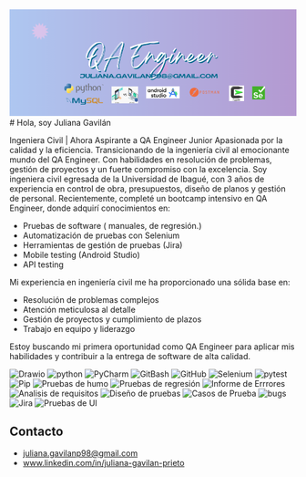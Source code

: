 <img decoding="async" src="https://github.com/JulianaGavilan/JulianaGavilan/blob/main/Portada%20de%20Facebook%20Frase%20Motivacional%20Retro%20Rosa%20Rojo%20(2).png">
# Hola, soy Juliana Gavilán 

Ingeniera Civil | Ahora Aspirante a QA Engineer Junior
Apasionada por la calidad y la eficiencia. Transicionando de la ingeniería civil al emocionante mundo del QA Engineer. Con habilidades en resolución de problemas, gestión de proyectos y un fuerte compromiso con la excelencia.
Soy ingeniera civil egresada de la Universidad de Ibagué, con 3 años de experiencia en control de obra, presupuestos, diseño de planos y gestión de personal. Recientemente, completé un bootcamp intensivo en QA Engineer, donde adquirí conocimientos en:

* Pruebas de software ( manuales, de regresión.)
* Automatización de pruebas con Selenium 
* Herramientas de gestión de pruebas (Jira)
* Mobile testing (Android Studio)
* API testing 

Mi experiencia en ingeniería civil me ha proporcionado una sólida base en:

* Resolución de problemas complejos
* Atención meticulosa al detalle
* Gestión de proyectos y cumplimiento de plazos
* Trabajo en equipo y liderazgo

Estoy buscando mi primera oportunidad como QA Engineer para aplicar mis habilidades y contribuir a la entrega de software de alta calidad.


<img decoding="async" 
     src="https://img.shields.io/badge/DevTools-FADADD?style=for-the-badge&logo=Drawio&logoColor=white" 
     alt="Drawio"/>
<img decoding="async" 
     src="https://img.shields.io/badge/Python-E6E6FA?style=for-the-badge&logo=python&logoColor=white" 
     alt="python"/>
<img decoding="async" 
     src="https://img.shields.io/badge/PyCharm-B2E0F7?&style=for-the-badge&logo=PyCharm&logoColor=white" 
     alt="PyCharm"/>
<img decoding="async" 
     src="https://img.shields.io/badge/Git_Bash-FFFACD?&style=for-the-badge&logo=GitBash&logoColor=white" 
     alt="GitBash"/>
<img decoding="async" 
     src="https://img.shields.io/badge/GitHub-C1F0DC?&style=for-the-badge&logo=GitHub&logoColor=white" 
     alt="GitHub"/>
<img decoding="async"
     src="https://img.shields.io/badge/Selenium-FFDAB9?style=for-the-badge&logo=Selenium&logoColor=white" 
     alt="Selenium"/>
<img decoding="async" 
     src="https://img.shields.io/badge/Pytest-AEDFF7?style=for-the-badge&logo=pytest&logoColor=white" 
     alt="pytest"/>
<img decoding="async"
     src="https://img.shields.io/badge/Pip-FFB6B9?style=for-the-badge&logo=Pip&logoColor=white" 
     alt="Pip"/>
<img decoding="async" 
     src="https://img.shields.io/badge/Pruebas de humo-FADADD?style=for-the-badge&logo=prueba&logoColor=white" 
     alt="Pruebas de humo"/>
<img decoding="async" 
     src="https://img.shields.io/badge/Pruebas de regresión-E6E6FA?style=for-the-badge&logo=prueba&logoColor=white" 
     alt="Pruebas de regresión"/>
<img decoding="async" 
     src="https://img.shields.io/badge/Informe de Errrores-B2E0F7?&style=for-the-badge&logo=informe&logoColor=white" 
     alt="Informe de Errrores"/>
<img decoding="async" 
     src="https://img.shields.io/badge/Analisis de requisitos-FFFACD?&style=for-the-badge&logo=a&logoColor=white" 
     alt="Analisis de requisitos"/>
<img decoding="async" 
     src="https://img.shields.io/badge/Diseño de pruebas-C1F0DC?&style=for-the-badge&logo=Diseño de pruebas&logoColor=white" 
     alt="Diseño de pruebas"/>
<img decoding="async"
     src="https://img.shields.io/badge/Casos de Prueba-FFDAB9?style=for-the-badge&logo=Casos de Prueba&logoColor=white" 
     alt="Casos de Prueba"/>
  <img decoding="async" 
     src="https://img.shields.io/badge/seguimiento de bugs-AEDFF7?style=for-the-badge&logo=bugs&logoColor=white" 
     alt="bugs"/>
<img decoding="async"
     src="https://img.shields.io/badge/Jira-FFB6B9?style=for-the-badge&logo=Jira&logoColor=white" 
     alt="Jira"/>
<img decoding="async" 
     src="https://img.shields.io/badge/Pruebas de UI-FADADD?style=for-the-badge&logo=prueba&logoColor=white" 
     alt="Pruebas de UI"/>
  
## Contacto

* juliana.gavilanp98@gmail.com
* www.linkedin.com/in/juliana-gavilan-prieto
